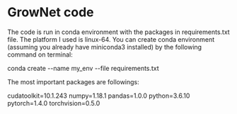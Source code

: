 # GrowNet code

The code is run in conda environment with the packages in requirements.txt file. The platform I used is linux-64.
You can create conda environment (assuming you already have miniconda3 installed) by the following command on terminal:


conda create --name my_env --file requirements.txt


The most important packages are followings:

cudatoolkit=10.1.243
numpy=1.18.1
pandas=1.0.0
python=3.6.10
pytorch=1.4.0
torchvision=0.5.0


